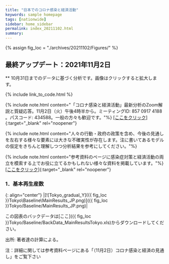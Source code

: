 ```yaml
---
title: "日本でのコロナ感染と経済活動"
keywords: sample homepage
tags: [nationwide]
sidebar: home_sidebar
permalink: index_20211102.html
summary:
---
```


{% assign fig_loc = "./archives/20211102/Figures/" %}

## 最終アップデート：2021年11月2日
** 10月31日までのデータに基づく分析です。画像はクリックすると拡大します。

{% include link_to_code.html %}

{% include note.html content="「コロナ感染と経済活動」最新分析のZoom解説と質疑応答。11月2日（火）午後4時半から。ミーティングID: 857 0917 4188 。パスコード: 434588。一般の方々も歓迎です。"%}
[[ここをクリック]](https://u-tokyo-ac-jp.zoom.us/j/85709174188?pwd=cm5pTjJ0ZU9nelpWUkU3N2tyOGZLZz09){:target="_blank" rel="noopener"}

{% include note.html content="人々の行動・政府の政策を含め、今後の見通しを左右する様々な要素には大きな不確実性が存在します。注に書いてあるモデルの仮定をきちんと理解しつつ分析結果を参考にしてください。"%}

{% include note.html content="参考資料のページに感染症対策と経済活動の両立を模索する上でお役に立てるかもしれない様々な資料を掲載しています。"%}
[[ここをクリック]](https://covid19outputjapan.github.io/JP/resources.html){:target="_blank" rel="noopener"}



### 1．基本再生産数

{: align="center"}
|[![Tokyo_gradual_Y]({{ fig_loc }}Tokyo\Baseline\MainResults_JP.png)]({{ fig_loc }}Tokyo/Baseline/MainResults_JP.png)|

この図表のバックデータは[ここ]({{ fig_loc }}Tokyo/Baseline/BackData_MainResultsTokyo.xls)からダウンロードしてください。

出所: 著者達の計算による。<br>

注：詳細に関しては参考資料ページにある「（11月2日）コロナ感染と経済の見通し」をご覧下さい














